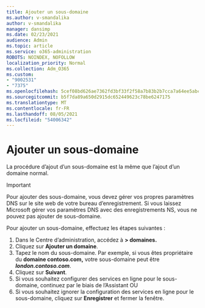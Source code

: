 ```yaml
---
title: Ajouter un sous-domaine
ms.author: v-smandalika
author: v-smandalika
manager: dansimp
ms.date: 02/23/2021
audience: Admin
ms.topic: article
ms.service: o365-administration
ROBOTS: NOINDEX, NOFOLLOW
localization_priority: Normal
ms.collection: Adm_O365
ms.custom:
- "9002531"
- "7375"
ms.openlocfilehash: 5cef08bd626ae7362fd3bf33f2f58a7b83b2b7cca7a64ee5abc9efaa546acd72
ms.sourcegitcommit: b5f7da89a650d2915dc652449623c78be6247175
ms.translationtype: MT
ms.contentlocale: fr-FR
ms.lasthandoff: 08/05/2021
ms.locfileid: "54006342"
---
```

# <a name="add-a-subdomain"></a>Ajouter un sous-domaine

La procédure d’ajout d’un sous-domaine est la même que l’ajout d’un domaine normal. 

> [!IMPORTANT]
> Pour ajouter des sous-domaine, vous devez gérer vos propres paramètres DNS sur le site web de votre bureau d’enregistrement. Si vous laissez Microsoft gérer vos paramètres DNS avec des enregistrements NS, vous ne pouvez pas ajouter de sous-domaine. 

Pour ajouter un sous-domaine, effectuez les étapes suivantes :

1. Dans le Centre d’administration, accédez à **> domaines.**
2. Cliquez sur **Ajouter un domaine**.
3. Tapez le nom du sous-domaine. Par exemple, si vous êtes propriétaire du **domaine contoso.com,** votre sous-domaine peut être **_london.contoso.com_**.
4. Cliquez sur **Suivant**.
5. Si vous souhaitez configurer des services en ligne pour le sous-domaine, continuez par le biais de l’Assistant OU
6. Si vous souhaitez ignorer la configuration des services en ligne pour le sous-domaine, cliquez sur **Enregistrer** et fermer la fenêtre.

